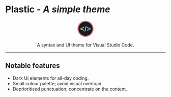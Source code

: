 # Plastic - _A simple theme_

<div align="center">

<img src="images/logo.png" width="50" height="50" alt="Logo">

A syntax and UI theme for Visual Studio Code.

</div>

---

## Notable features

* Dark UI elements for all-day coding.
* Small colour palette; avoid visual overload.
* Deprioritised punctuation; concentrate on the content.
